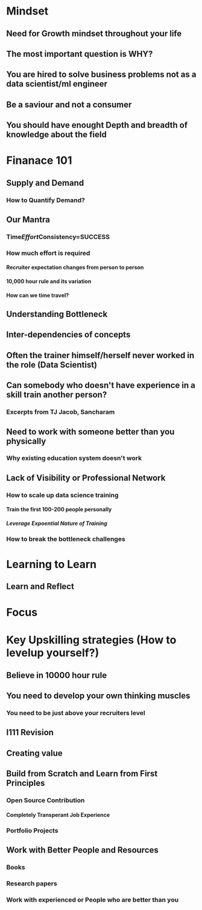 # Mindset
## Need for Growth mindset throughout your life
## The most important question is WHY?
## You are hired to solve business problems not as a data scientist/ml engineer
## Be a saviour and not a consumer
## You should have enought Depth and breadth of knowledge about the field
# Finanace 101
## Supply and Demand
### How to Quantify Demand?
## Our Mantra
### Time*Effort*Consistency=SUCCESS
### How much effort is required
#### Recruiter expectation changes from person to person
#### 10,000 hour rule and its variation
#### How can we time travel?
## Understanding Bottleneck
## Inter-dependencies of concepts
## Often the trainer himself/herself never worked in the role (Data Scientist)
## Can somebody who doesn't have experience in a skill train another person?
### Excerpts from TJ Jacob, Sancharam
## Need to work with someone better than you physically
### Why existing education system doesn't work
## Lack of Visibility or Professional Network
### How to scale up data science training
#### Train the first 100-200 people personally
##### Leverage Expoential Nature of Training
### How to break the bottleneck challenges
# Learning to Learn
## Learn and Reflect
# Focus
# Key Upskilling strategies (How to levelup yourself?)
## Believe in 10000 hour rule
## You need to develop your own thinking muscles
### You need to be just above your recruiters level
## I111 Revision
## Creating value
## Build from Scratch and Learn from First Principles
### Open Source Contribution
#### Completely Transperant Job Experience
### Portfolio Projects
## Work with Better People and Resources
### Books
### Research papers
### Work with experienced or People who are better than you
